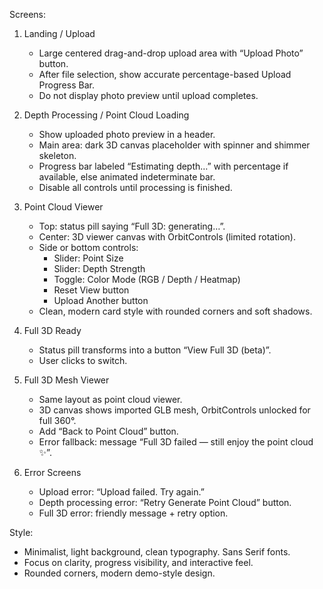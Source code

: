 Screens:
1. Landing / Upload
   - Large centered drag-and-drop upload area with “Upload Photo” button.
   - After file selection, show accurate percentage-based Upload Progress Bar.
   - Do not display photo preview until upload completes.

2. Depth Processing / Point Cloud Loading
   - Show uploaded photo preview in a header.
   - Main area: dark 3D canvas placeholder with spinner and shimmer skeleton.
   - Progress bar labeled “Estimating depth…” with percentage if available, else animated indeterminate bar.
   - Disable all controls until processing is finished.

3. Point Cloud Viewer
   - Top: status pill saying “Full 3D: generating…”.
   - Center: 3D viewer canvas with OrbitControls (limited rotation).
   - Side or bottom controls: 
     - Slider: Point Size
     - Slider: Depth Strength
     - Toggle: Color Mode (RGB / Depth / Heatmap)
     - Reset View button
     - Upload Another button
   - Clean, modern card style with rounded corners and soft shadows.

4. Full 3D Ready
   - Status pill transforms into a button “View Full 3D (beta)”.
   - User clicks to switch.

5. Full 3D Mesh Viewer
   - Same layout as point cloud viewer.
   - 3D canvas shows imported GLB mesh, OrbitControls unlocked for full 360°.
   - Add “Back to Point Cloud” button.
   - Error fallback: message “Full 3D failed — still enjoy the point cloud ✨”.

6. Error Screens
   - Upload error: “Upload failed. Try again.”
   - Depth processing error: “Retry Generate Point Cloud” button.
   - Full 3D error: friendly message + retry option.

Style:
- Minimalist, light background, clean typography. Sans Serif fonts.
- Focus on clarity, progress visibility, and interactive feel.
- Rounded corners, modern demo-style design.
